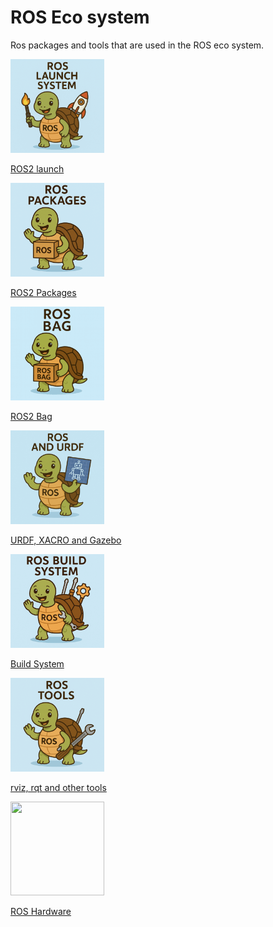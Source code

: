 # ROS Eco system

Ros packages and tools that are used in the ROS eco system.

<div class="grid-container">
    <div class="grid-item">
        <a href="launch">
            <img src="images/ros_launch.png"  width="150" height="150">
            <p>ROS2 launch</p>
        </a>
    </div>
    <div class="grid-item">
        <a href="packages">
            <img src="images/ros_packages.png"   width="150" height="150">
            <p>ROS2 Packages</p>
        </a>
    </div>
    <div class="grid-item">
        <a href="ros_bag">
            <img src="images/ros_bag.png"   width="150" height="150">
            <p>ROS2 Bag</p>
        </a>
    </div>
</div>


<div class="grid-container">
   <div class="grid-item">
           <a href="urdf_xacro_gz_plugin">
               <img src="images/ros_urdf.png"  width="150" height="150">
               <p>URDF, XACRO and Gazebo</p>
               </a>
           </div>
    <div class="grid-item">
           <a href="build_system">
               <img src="images/ros_build_system.png"  width="150" height="150">
               <p>Build System</p>
               </a>
           </div>
    <div class="grid-item">
           <a href="rviz_rqt">
               <img src="images/ros_tools.png"  width="150" height="150">
               <p>rviz, rqt and other tools</p>
               </a>
           </div>

</div>

<div class="grid-container">
   <div class="grid-item">
        <a href="ros_hardware">
            <img src="images/ros_hardware.png"  width="150" height="150">
            <p>ROS Hardware</p>
            </a>
    </div>
</div>
